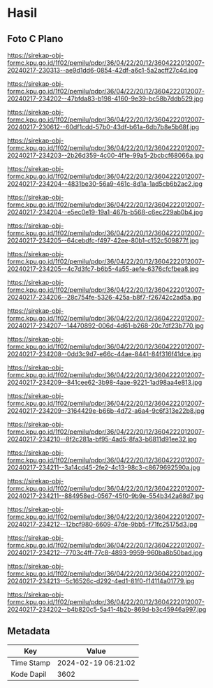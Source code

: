 # Hasil

## Foto C Plano

https://sirekap-obj-formc.kpu.go.id/1f02/pemilu/pdpr/36/04/22/20/12/3604222012007-20240217-230313--ae9d1dd6-0854-42df-a6c1-5a2acff27c4d.jpg

https://sirekap-obj-formc.kpu.go.id/1f02/pemilu/pdpr/36/04/22/20/12/3604222012007-20240217-234202--47bfda83-b198-4160-9e39-bc58b7ddb529.jpg

https://sirekap-obj-formc.kpu.go.id/1f02/pemilu/pdpr/36/04/22/20/12/3604222012007-20240217-230612--60df1cdd-57b0-43df-b61a-6db7b8e5b68f.jpg

https://sirekap-obj-formc.kpu.go.id/1f02/pemilu/pdpr/36/04/22/20/12/3604222012007-20240217-234203--2b26d359-4c00-4f1e-99a5-2bcbcf68066a.jpg

https://sirekap-obj-formc.kpu.go.id/1f02/pemilu/pdpr/36/04/22/20/12/3604222012007-20240217-234204--4831be30-56a9-461c-8d1a-1ad5cb6b2ac2.jpg

https://sirekap-obj-formc.kpu.go.id/1f02/pemilu/pdpr/36/04/22/20/12/3604222012007-20240217-234204--e5ec0e19-19a1-467b-b568-c6ec229ab0b4.jpg

https://sirekap-obj-formc.kpu.go.id/1f02/pemilu/pdpr/36/04/22/20/12/3604222012007-20240217-234205--64cebdfc-f497-42ee-80b1-c152c509877f.jpg

https://sirekap-obj-formc.kpu.go.id/1f02/pemilu/pdpr/36/04/22/20/12/3604222012007-20240217-234205--4c7d3fc7-b6b5-4a55-aefe-6376cfcfbea8.jpg

https://sirekap-obj-formc.kpu.go.id/1f02/pemilu/pdpr/36/04/22/20/12/3604222012007-20240217-234206--28c754fe-5326-425a-b8f7-f26742c2ad5a.jpg

https://sirekap-obj-formc.kpu.go.id/1f02/pemilu/pdpr/36/04/22/20/12/3604222012007-20240217-234207--14470892-006d-4d61-b268-20c7df23b770.jpg

https://sirekap-obj-formc.kpu.go.id/1f02/pemilu/pdpr/36/04/22/20/12/3604222012007-20240217-234208--0dd3c9d7-e66c-44ae-8441-84f316f41dce.jpg

https://sirekap-obj-formc.kpu.go.id/1f02/pemilu/pdpr/36/04/22/20/12/3604222012007-20240217-234209--841cee62-3b98-4aae-9221-1ad98aa4e813.jpg

https://sirekap-obj-formc.kpu.go.id/1f02/pemilu/pdpr/36/04/22/20/12/3604222012007-20240217-234209--3164429e-b66b-4d72-a6a4-9c6f313e22b8.jpg

https://sirekap-obj-formc.kpu.go.id/1f02/pemilu/pdpr/36/04/22/20/12/3604222012007-20240217-234210--8f2c281a-bf95-4ad5-8fa3-b6811d91ee32.jpg

https://sirekap-obj-formc.kpu.go.id/1f02/pemilu/pdpr/36/04/22/20/12/3604222012007-20240217-234211--3a14cd45-2fe2-4c13-98c3-c8679692590a.jpg

https://sirekap-obj-formc.kpu.go.id/1f02/pemilu/pdpr/36/04/22/20/12/3604222012007-20240217-234211--884958ed-0567-45f0-9b9e-554b342a68d7.jpg

https://sirekap-obj-formc.kpu.go.id/1f02/pemilu/pdpr/36/04/22/20/12/3604222012007-20240217-234212--12bcf980-6609-47de-9bb5-f71fc25175d3.jpg

https://sirekap-obj-formc.kpu.go.id/1f02/pemilu/pdpr/36/04/22/20/12/3604222012007-20240217-234212--7703c4ff-77c8-4893-9959-960ba8b50bad.jpg

https://sirekap-obj-formc.kpu.go.id/1f02/pemilu/pdpr/36/04/22/20/12/3604222012007-20240217-234213--5c16526c-d292-4ed1-81f0-f14114a01779.jpg

https://sirekap-obj-formc.kpu.go.id/1f02/pemilu/pdpr/36/04/22/20/12/3604222012007-20240217-234202--b4b820c5-5a41-4b2b-869d-b3c45946a997.jpg


## Metadata

| Key        | Value               |
| ---------- | ------------------- |
| Time Stamp | 2024-02-19 06:21:02 |
| Kode Dapil | 3602                |



